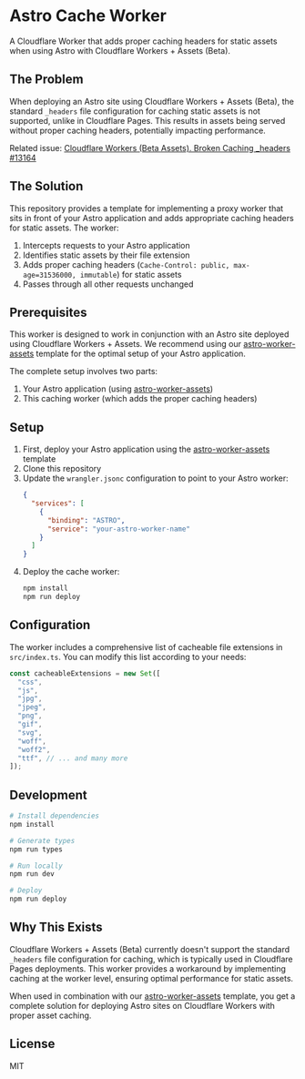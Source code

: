 # Astro Cache Worker

A Cloudflare Worker that adds proper caching headers for static assets when using Astro with Cloudflare Workers + Assets (Beta).

## The Problem

When deploying an Astro site using Cloudflare Workers + Assets (Beta), the standard `_headers` file configuration for caching static assets is not supported, unlike in Cloudflare Pages. This results in assets being served without proper caching headers, potentially impacting performance.

Related issue: [Cloudflare Workers (Beta Assets). Broken Caching \_headers #13164](https://github.com/withastro/astro/issues/13164)

## The Solution

This repository provides a template for implementing a proxy worker that sits in front of your Astro application and adds appropriate caching headers for static assets. The worker:

1. Intercepts requests to your Astro application
2. Identifies static assets by their file extension
3. Adds proper caching headers (`Cache-Control: public, max-age=31536000, immutable`) for static assets
4. Passes through all other requests unchanged

## Prerequisites

This worker is designed to work in conjunction with an Astro site deployed using Cloudflare Workers + Assets. We recommend using our [astro-worker-assets](https://github.com/magnusmay/astro-worker-assets) template for the optimal setup of your Astro application.

The complete setup involves two parts:

1. Your Astro application (using [astro-worker-assets](https://github.com/magnusmay/astro-worker-assets))
2. This caching worker (which adds the proper caching headers)

## Setup

1. First, deploy your Astro application using the [astro-worker-assets](https://github.com/magnusmay/astro-worker-assets) template
2. Clone this repository
3. Update the `wrangler.jsonc` configuration to point to your Astro worker:
   ```json
   {
     "services": [
       {
         "binding": "ASTRO",
         "service": "your-astro-worker-name"
       }
     ]
   }
   ```
4. Deploy the cache worker:
   ```bash
   npm install
   npm run deploy
   ```

## Configuration

The worker includes a comprehensive list of cacheable file extensions in `src/index.ts`. You can modify this list according to your needs:

```typescript
const cacheableExtensions = new Set([
  "css",
  "js",
  "jpg",
  "jpeg",
  "png",
  "gif",
  "svg",
  "woff",
  "woff2",
  "ttf", // ... and many more
]);
```

## Development

```bash
# Install dependencies
npm install

# Generate types
npm run types

# Run locally
npm run dev

# Deploy
npm run deploy
```

## Why This Exists

Cloudflare Workers + Assets (Beta) currently doesn't support the standard `_headers` file configuration for caching, which is typically used in Cloudflare Pages deployments. This worker provides a workaround by implementing caching at the worker level, ensuring optimal performance for static assets.

When used in combination with our [astro-worker-assets](https://github.com/magnusmay/astro-worker-assets) template, you get a complete solution for deploying Astro sites on Cloudflare Workers with proper asset caching.

## License

MIT
